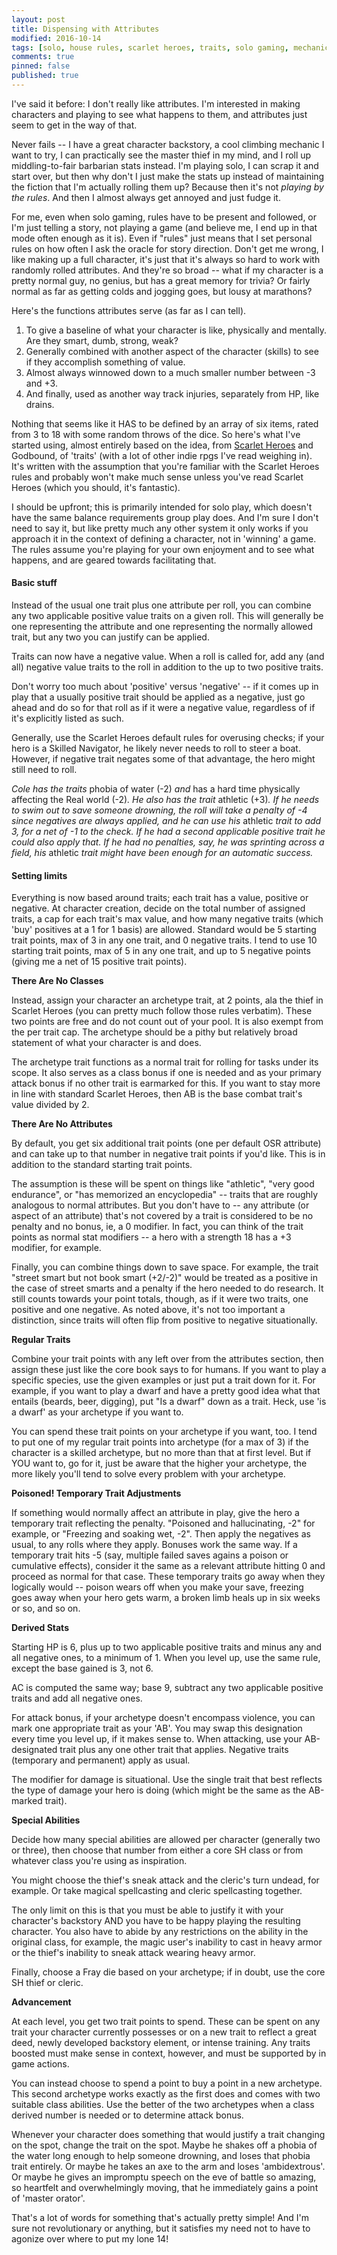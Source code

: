 ```yaml
---
layout: post
title: Dispensing with Attributes
modified: 2016-10-14
tags: [solo, house rules, scarlet heroes, traits, solo gaming, mechanics]
comments: true
pinned: false
published: true
---
```


I've said it before: I don't really like attributes. I'm interested in making characters and playing to see what happens to them, and attributes just seem to get in the way of that.

Never fails -- I have a great character backstory, a cool climbing mechanic I want to try, I can practically see the master thief in my mind, and I roll up middling-to-fair barbarian stats instead. I'm playing solo, I can scrap it and start over, but then why don't I just make the stats up instead of maintaining the fiction that I'm actually rolling them up? Because then it's not *playing by the rules*. And then I almost always get annoyed and just fudge it.

<!--more-->

For me, even when solo gaming, rules have to be present and followed, or I'm just telling a story, not playing a game (and believe me, I end up in that mode often enough as it is). Even if "rules" just means that I set personal rules on how often I ask the oracle for story direction. Don't get me wrong, I like making up a full character, it's just that it's always so hard to work with randomly rolled attributes. And they're so broad -- what if my character is a pretty normal guy, no genius, but has a great memory for trivia? Or fairly normal as far as getting colds and jogging goes, but lousy at marathons?

Here's the functions attributes serve (as far as I can tell).

1. To give a baseline of what your character is like, physically and mentally. Are they smart, dumb, strong, weak?
2. Generally combined with another aspect of the character (skills) to see if they accomplish something of value.
3. Almost always winnowed down to a much smaller number between -3 and +3.
4. And finally, used as another way track injuries, separately from HP, like drains.

Nothing that seems like it HAS to be defined by an array of six items, rated from 3 to 18 with some random throws of the dice. So here's what I've started using, almost entirely based on the idea, from [Scarlet Heroes](http://www.drivethrurpg.com/product/127180/Scarlet-Heroes) and Godbound, of 'traits' (with a lot of other indie rpgs I've read weighing in). It's written with the assumption that you're familiar with the Scarlet Heroes rules and probably won't make much sense unless you've read Scarlet Heroes (which you should, it's fantastic).

I should be upfront; this is primarily intended for solo play, which doesn't have the same balance requirements group play does. And I'm sure I don't need to say it, but like pretty much any other system it only works if you approach it in the context of defining a character, not in 'winning' a game. The rules assume you're playing for your own enjoyment and to see what happens, and are geared towards facilitating that.

#### Basic stuff

Instead of the usual one trait plus one attribute per roll, you can combine any two applicable positive value traits on a given roll. This will generally be one representing the attribute and one representing the normally allowed trait, but any two you can justify can be applied.

Traits can now have a negative value. When a roll is called for, add any (and all) negative value traits to the roll in addition to the up to two positive traits.

Don't worry too much about 'positive' versus 'negative' -- if it comes up in play that a usually positive trait should be applied as a negative, just go ahead and do so for that roll as if it were a negative value, regardless of if it's explicitly listed as such.

Generally, use the Scarlet Heroes default rules for overusing checks; if your hero is a Skilled Navigator, he likely never needs to roll to steer a boat. However, if negative trait negates some of that advantage, the hero might still need to roll.

*Cole has the traits* phobia of water (-2) *and* has a hard time physically affecting the Real world (-2)*. He also has the trait* athletic (+3)*. If he needs to swim out to save someone drowning, the roll will take a penalty of -4 since negatives are always applied, and he can use his* athletic *trait to add 3, for a net of -1 to the check. If he had a second applicable positive trait he could also apply that. If he had no penalties, say, he was sprinting across a field, his* athletic *trait might have been enough for an automatic success.*

#### Setting limits

Everything is now based around traits; each trait has a value, positive or negative. At character creation, decide on the total number of assigned traits, a cap for each trait's max value, and how many negative traits (which 'buy' positives at a 1 for 1 basis) are allowed. Standard would be 5 starting trait points, max of 3 in any one trait, and 0 negative traits. I tend to use 10 starting trait points, max of 5 in any one trait, and up to 5 negative points (giving me a net of 15 positive trait points).

**There Are No Classes**

Instead, assign your character an archetype trait, at 2 points, ala the thief in Scarlet Heroes (you can pretty much follow those rules verbatim). These two points are free and do not count out of your pool. It is also exempt from the per trait cap. The archetype should be a pithy but relatively broad statement of what your character is and does.

The archetype trait functions as a normal trait for rolling for tasks under its scope. It also serves as a class bonus if one is needed and as your primary attack bonus if no other trait is earmarked for this. If you want to stay more in line with standard Scarlet Heroes, then AB is the base combat trait's value divided by 2.

**There Are No Attributes**

By default, you get six additional trait points (one per default OSR attribute) and can take up to that number in negative trait points if you'd like. This is in addition to the standard starting trait points.

The assumption is these will be spent on things like "athletic", "very good endurance", or "has memorized an encyclopedia" -- traits that are roughly analogous to normal attributes. But you don't have to -- any attribute (or aspect of an attribute) that's not covered by a trait is considered to be no penalty and no bonus, ie, a 0 modifier. In fact, you can think of the trait points as normal stat modifiers -- a hero with a strength 18 has a +3 modifier, for example.

Finally, you can combine things down to save space. For example, the trait "street smart but not book smart (+2/-2)" would be treated as a positive in the case of street smarts and a penalty if the hero needed to do research. It still counts towards your point totals, though, as if it were two traits, one positive and one negative. As noted above, it's not too important a distinction, since traits will often flip from positive to negative situationally.

**Regular Traits**

Combine your trait points with any left over from the attributes section, then assign these just like the core book says to for humans. If you want to play a specific species, use the given examples or just put a trait down for it. For example, if you want to play a dwarf and have a pretty good idea what that entails (beards, beer, digging), put "Is a dwarf" down as a trait. Heck, use 'is a dwarf' as your archetype if you want to.

You can spend these trait points on your archetype if you want, too. I tend to put one of my regular trait points into archetype (for a max of 3) if the character is a skilled archetype, but no more than that at first level. But if YOU want to, go for it, just be aware that the higher your archetype, the more likely you'll tend to solve every problem with your archetype.

**Poisoned! Temporary Trait Adjustments**

If something would normally affect an attribute in play, give the hero a temporary trait reflecting the penalty. "Poisoned and hallucinating, -2" for example, or "Freezing and soaking wet, -2". Then apply the negatives as usual, to any rolls where they apply. Bonuses work the same way. If a temporary trait hits -5 (say, multiple failed saves agains a poison or cumulative effects), consider it the same as a relevant attribute hitting 0 and proceed as normal for that case. These temporary traits go away when they logically would -- poison wears off when you make your save, freezing goes away when your hero gets warm, a broken limb heals up in six weeks or so, and so on.

**Derived Stats**

Starting HP is 6, plus up to two applicable positive traits and minus any and all negative ones, to a minimum of 1. When you level up, use the same rule, except the base gained is 3, not 6.

AC is computed the same way; base 9, subtract any two applicable positive traits and add all negative ones.

For attack bonus, if your archetype doesn't encompass violence, you can mark one appropriate trait as your 'AB'. You may swap this designation every time you level up, if it makes sense to. When attacking, use your AB-designated trait plus any one other trait that applies. Negative traits (temporary and permanent) apply as usual.

The modifier for damage is situational. Use the single trait that best reflects the type of damage your hero is doing (which might be the same as the AB-marked trait).

**Special Abilities**

Decide how many special abilities are allowed per character (generally two or three), then choose that number from either a core SH class or from whatever class you're using as inspiration.

You might choose the thief's sneak attack and the cleric's turn undead, for example. Or take magical spellcasting and cleric spellcasting together.

The only limit on this is that you must be able to justify it with your character's backstory AND you have to be happy playing the resulting character. You also have to abide by any restrictions on the ability in the original class, for example, the magic user's inability to cast in heavy armor or the thief's inability to sneak attack wearing heavy armor.

Finally, choose a Fray die based on your archetype; if in doubt, use the core SH thief or cleric.

**Advancement**

At each level, you get two trait points to spend. These can be spent on any trait your character currently possesses or on a new trait to reflect a great deed, newly developed backstory element, or intense training. Any traits boosted must make sense in context, however, and must be supported by in game actions.

You can instead choose to spend a point to buy a point in a new archetype. This second archetype works exactly as the first does and comes with two suitable class abilities. Use the better of the two archetypes when a class derived number is needed or to determine attack bonus.

Whenever your character does something that would justify a trait changing on the spot, change the trait on the spot. Maybe he shakes off a phobia of the water long enough to help someone drowning, and loses that phobia trait entirely. Or maybe he takes an axe to the arm and loses 'ambidextrous'. Or maybe he gives an impromptu speech on the eve of battle so amazing, so heartfelt and overwhelmingly moving, that he immediately gains a point of 'master orator'.


That's a lot of words for something that's actually pretty simple! And I'm sure not revolutionary or anything, but it satisfies my need not to have to agonize over where to put my lone 14!
